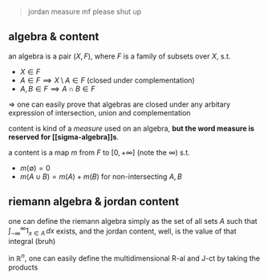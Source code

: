 > jordan measure mf please shut up

## algebra & content
an algebra is a pair $(X, F)$, where $F$ is a family of subsets over $X$, s.t.
- $X \in F$
- $A\in F \implies X\setminus A\in F$ (closed under complementation)
- $A, B \in F \implies A\cap B \in F$

=> one can easily prove that algebras are closed under any arbitary expression of intersection, union and complementation

content is kind of a *measure* used on an algebra, **but the word measure is reserved for [[sigma-algebra]]s**.

a content is a map $m$ from $F$ to $[0, +\infty]$ (note the $\infty$) s.t.
- $m(\emptyset)=0$
- $m(A \cup B)=m(A)+m(B)$ for non-intersecting $A, B$

## riemann algebra & jordan content
one can define the riemann algebra simply as the set of all sets $A$ such that $\int _{-\infty}^{\infty} 1_{x\in A} \, dx$ exists, and the jordan content, well, is the value of that integral (bruh)

in $\mathbb{R}^{n}$, one can easily define the multidimensional R-al and J-ct by taking the products